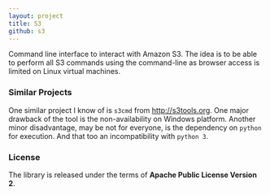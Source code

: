 ```yaml
---
layout: project
title: S3
github: s3
---
```


Command line interface to interact with Amazon S3. The idea is to be able to perform
all S3 commands using the command-line as browser access is limited on Linux virtual
machines.

### Similar Projects

One similar project I know of is `s3cmd` from http://s3tools.org. One major drawback
of the tool is the non-availability on Windows platform. Another minor disadvantage,
may be not for everyone, is the dependency on `python` for execution. And that too an
incompatibility with `python 3`.

### License

The library is released under the terms of **Apache Public License Version 2**.
